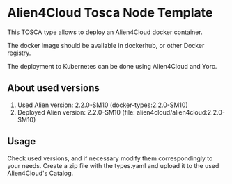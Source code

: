 # Alien4Cloud Tosca Node Template

This TOSCA type allows to deploy an Alien4Cloud docker container.

The docker image should be available in dockerhub, or other Docker registry.

The deployment to Kubernetes can be done using Alien4Cloud and Yorc.

## About used versions

1. Used Alien version: 2.2.0-SM10 (docker-types:2.2.0-SM10)
2. Deployed Alien version: 2.2.0-SM10 (file: alien4cloud/alien4cloud:2.2.0-SM10)

## Usage

Check used versions, and if necessary modify them correspondingly to your needs.
Create a zip file with the types.yaml and upload it to the used Alien4Cloud's Catalog.
  
